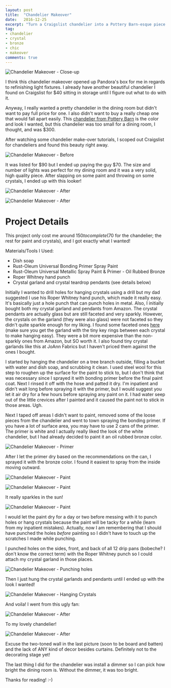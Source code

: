 ```yaml
---
layout: post
title:  "Chandelier Makeover"
date:   2016-12-25
excerpt: "Turn a Craigslist chandelier into a Pottery Barn-esque piece for really cheap!"
tag:
- chandelier
- crystal
- bronze
- chic
- makeover
comments: true
---
```


![Chandelier Makeover - Close-up](../assets/img/chandelier/chand_after1.jpg)

I think this chandelier makeover opened up Pandora's box for me in regards to refinishing light fixtures. I already have another beautiful chandelier I found on Craigslist for $40 sitting in storage until I figure out what to do with it.

Anyway, I really wanted a pretty chandelier in the dining room but didn't want to pay full price for one. I also didn't want to buy a really cheap one that would fall apart easily. This <a href="http://www.potterybarn.com/products/paige-metal-crystal-chandelier/?pkey=cchandeliers&&cchandeliers" target="_blank">chandelier from Pottery Barn</a> is the color and look I wanted, but this chandelier was too small for a dining room, I thought, and was $300.

After watching some chandelier make-over tutorials, I scoped out Craigslist for chandeliers and found this beauty right away.

![Chandelier Makeover - Before](../assets/img/chandelier/chand_before1.jpg)

It was listed for $90 but I ended up paying the guy $70. The size and number of lights was perfect for my dining room and it was a very solid, high quality piece. After slapping on some paint and throwing on some crystals, I ended up with this looker!

![Chandelier Makeover - After](../assets/img/chandelier/chand_after2.jpg)

![Chandelier Makeover - After](../assets/img/chandelier/chand_after3.jpg)


# Project Details

This project only cost me around $150 to complete ($70 for the chandelier; the rest for paint and crystals), and I got exactly what I wanted!

Materials/Tools I Used:
<ul>
  <li>Dish soap</li>
  <li>Rust-Oleum Universal Bonding Primer Spray Paint</li>
  <li>Rust-Oleum Universal Metallic Spray Paint & Primer - Oil Rubbed Bronze</li>
  <li>Roper Whitney hand punch</li>
  <li>Crystal garland and crystal teardrop pendants (see details below)</li>
</ul>

Initially I wanted to drill holes for hanging crystals using a drill but my dad suggested I use his Roper Whitney hand punch, which made it really easy. It's basically just a hole punch that can punch holes in metal. Also, I initially bought both my crystal garland and pendants from Amazon. The crystal pendants are actually glass but are still faceted and very sparkly. However, the crystals on the garland (they were also glass) were not faceted so they didn't quite sparkle enough for my liking. I found some faceted ones <a href="http://crystalplace.com/" target="_blank">here</a> (make sure you get the garland with the tiny key rings between each crystal to make hanging easy). They were a bit more expensive than the non-sparkly ones from Amazon, but SO worth it. I also found tiny crystal garlands like this at JoAnn Fabrics but I haven't priced them against the ones I bought.

I started by hanging the chandelier on a tree branch outside, filling a bucket with water and dish soap, and scrubbing it clean. I used steel wool for this step to roughen up the surface for the paint to stick to, but I don't think that was necessary since I sprayed it with bonding primer before the final paint coat. Next I rinsed it off with the hose and patted it dry. I'm inpatient and didn't wait long before spraying it with the primer, but I would suggest you let it air dry for a few hours before spraying any paint on it. I had water seep out of the little crevices after I painted and it caused the paint not to stick in those areas. Ugh.

Next I taped off areas I didn't want to paint, removed some of the loose pieces from the chandelier and went to town spraying the bonding primer. If you have a lot of surface area, you may have to use 2 cans of the primer. The primer is white and I actually really liked the look of the white chandelier, but I had already decided to paint it an oil rubbed bronze color.

![Chandelier Makeover - Primer](../assets/img/chandelier/chand_process1.jpg)

After I let the primer dry based on the recommendations on the can, I sprayed it with the bronze color. I found it easiest to spray from the inside moving outward.

![Chandelier Makeover - Paint](../assets/img/chandelier/chand_process2.jpg)

![Chandelier Makeover - Paint](../assets/img/chandelier/chand_process3.jpg)

 It really sparkles in the sun!

![Chandelier Makeover - Paint](../assets/img/chandelier/chand_process4.jpg)

I would let the paint dry for a day or two before messing with it to punch holes or hang crystals because the paint will be tacky for a while (learn from my inpatient mistakes). Actually, now I am remembering that I should have punched the holes *before* painting so I didn't have to touch up the scratches I made while punching.

I punched holes on the sides, front, and back of all 12 drip pans (bobeche? I don't know the correct term) with the Roper Whitney punch so I could attach my crystal garland in those places.

![Chandelier Makeover - Punching holes](../assets/img/chandelier/chand_process5.jpg)

Then I just hung the crystal garlands and pendants until I ended up with the look I wanted!

![Chandelier Makeover - Hanging Crystals](../assets/img/chandelier/chand_process6.jpg)

And voila! I went from this ugly fan:

![Chandelier Makeover - After](../assets/img/chandelier/chand_before2.jpg)

To my lovely chandelier!

![Chandelier Makeover - After](../assets/img/chandelier/chand_after4.jpg)

Excuse the two-toned wall in the last picture (soon to be board and batten) and the lack of ANY kind of decor besides curtains. Definitely not to the decorating stage yet!

The last thing I did for the chandelier was install a dimmer so I can pick how bright the dining room is. Without the dimmer, it was too bright.

Thanks for reading!  :-)
